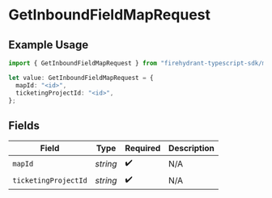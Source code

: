 # GetInboundFieldMapRequest

## Example Usage

```typescript
import { GetInboundFieldMapRequest } from "firehydrant-typescript-sdk/models/operations";

let value: GetInboundFieldMapRequest = {
  mapId: "<id>",
  ticketingProjectId: "<id>",
};
```

## Fields

| Field                | Type                 | Required             | Description          |
| -------------------- | -------------------- | -------------------- | -------------------- |
| `mapId`              | *string*             | :heavy_check_mark:   | N/A                  |
| `ticketingProjectId` | *string*             | :heavy_check_mark:   | N/A                  |